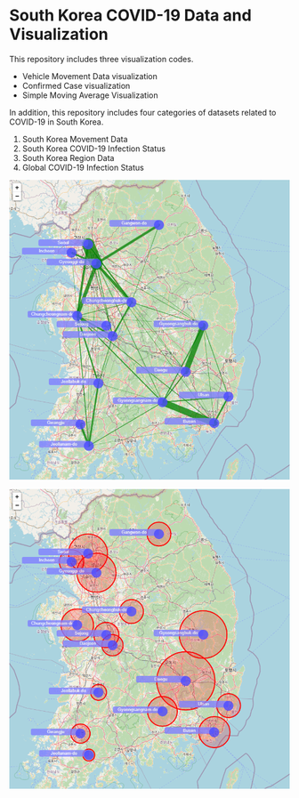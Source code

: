 # South Korea COVID-19 Data and Visualization

This repository includes three visualization codes.

- Vehicle Movement Data visualization
- Confirmed Case visualization
- Simple Moving Average Visualization

In addition, this repository includes four categories of datasets related to COVID-19 in South Korea.

1. South Korea Movement Data
2. South Korea COVID-19 Infection Status
3. South Korea Region Data
4. Global COVID-19 Infection Status
 
![Alt text](/code/visualization/output_image/m_2020_3_20.png?raw=true "Optional Title")

![Alt text](/code/visualization/output_image/c_2020_3_20.png?raw=true "Optional Title")